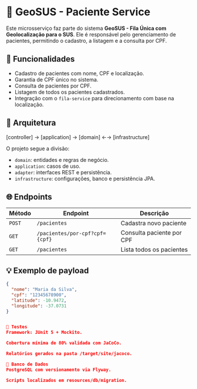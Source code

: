 # 🧍 GeoSUS - Paciente Service

Este microsserviço faz parte do sistema **GeoSUS - Fila Única com Geolocalização para o SUS**. Ele é responsável pelo gerenciamento de pacientes, permitindo o cadastro, a listagem e a consulta por CPF.

## 📌 Funcionalidades

- Cadastro de pacientes com nome, CPF e localização.
- Garantia de CPF único no sistema.
- Consulta de pacientes por CPF.
- Listagem de todos os pacientes cadastrados.
- Integração com o `fila-service` para direcionamento com base na localização.

## 🧱 Arquitetura

[controller] → [application] → [domain] ←→ [infrastructure]


O projeto segue a divisão:
- `domain`: entidades e regras de negócio.
- `application`: casos de uso.
- `adapter`: interfaces REST e persistência.
- `infrastructure`: configurações, banco e persistência JPA.

## 🌐 Endpoints

| Método | Endpoint | Descrição |
|--------|----------|-----------|
| `POST` | `/pacientes` | Cadastra novo paciente |
| `GET`  | `/pacientes/por-cpf?cpf={cpf}` | Consulta paciente por CPF |
| `GET`  | `/pacientes` | Lista todos os pacientes |

## 💡 Exemplo de payload

```json
{
  "nome": "Maria da Silva",
  "cpf": "12345678900",
  "latitude": -10.9472,
  "longitude": -37.0731
}


🧪 Testes
Framework: JUnit 5 + Mockito.

Cobertura mínima de 80% validada com JaCoCo.

Relatórios gerados na pasta /target/site/jacoco.

🐘 Banco de Dados
PostgreSQL com versionamento via Flyway.

Scripts localizados em resources/db/migration.
